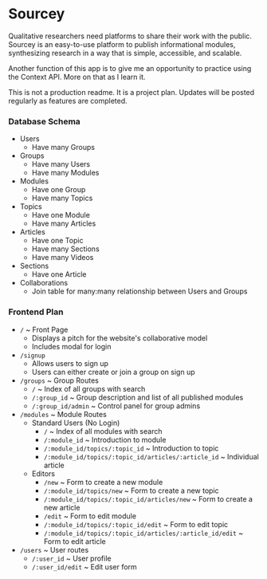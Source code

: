 # Sourcey

Qualitative researchers need platforms to share their work with the public. Sourcey is an easy-to-use platform to publish informational modules, synthesizing research in a way that is simple, accessible, and scalable.

Another function of this app is to give me an opportunity to practice using the Context API. More on that as I learn it.

This is not a production readme. It is a project plan. Updates will be posted regularly as features are completed.

### Database Schema

* Users
  - Have many Groups
* Groups
  - Have many Users
  - Have many Modules
* Modules
  - Have one Group
  - Have many Topics
* Topics
  - Have one Module
  - Have many Articles
* Articles
  - Have one Topic
  - Have many Sections
  - Have many Videos
* Sections
  - Have one Article
* Collaborations
  - Join table for many:many relationship between Users and Groups

### Frontend Plan

* `/` ~ Front Page
  - Displays a pitch for the website's collaborative model
  - Includes modal for login
* `/signup`
  - Allows users to sign up
  - Users can either create or join a group on sign up
* `/groups` ~ Group Routes
  - `/` ~ Index of all groups with search
  - `/:group_id` ~ Group description and list of all published modules
  - `/:group_id/admin` ~ Control panel for group admins
* `/modules` ~ Module Routes
  - Standard Users (No Login)
    - `/` ~ Index of all modules with search
    - `/:module_id` ~ Introduction to module
    - `/:module_id/topics/:topic_id` ~ Introduction to topic
    - `/:module_id/topics/:topic_id/articles/:article_id` ~ Individual article
  - Editors
    - `/new` ~ Form to create a new module
    - `/:module_id/topics/new` ~ Form to create a new topic
    - `/:module_id/topics/:topic_id/articles/new` ~ Form to create a new article
    - `/edit` ~ Form to edit module
    - `/:module_id/topics/:topic_id/edit` ~ Form to edit topic
    - `/:module_id/topics/:topic_id/articles/:article_id/edit` ~ Form to edit article
* `/users` ~ User routes
  - `/:user_id` ~ User profile
  - `/:user_id/edit` ~ Edit user form
